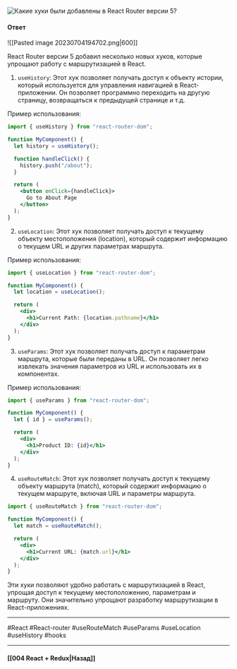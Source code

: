 ![Какие хуки были добавлены в React Router версии 5?](https://youtu.be/GZUy2i6QN7o?t=765)

#### Ответ

![[Pasted image 20230704194702.png|600]]

React Router версии 5 добавил несколько новых хуков, которые упрощают работу с маршрутизацией в React.

1. `useHistory`: Этот хук позволяет получать доступ к объекту истории, который используется для управления навигацией в React-приложении. Он позволяет программно переходить на другую страницу, возвращаться к предыдущей странице и т.д.

Пример использования:

```jsx
import { useHistory } from "react-router-dom";

function MyComponent() {
  let history = useHistory();

  function handleClick() {
    history.push("/about");
  }

  return (
    <button onClick={handleClick}>
      Go to About Page
    </button>
  );
}
```

2. `useLocation`: Этот хук позволяет получать доступ к текущему объекту местоположения (location), который содержит информацию о текущем URL и других параметрах маршрута.

Пример использования:

```jsx
import { useLocation } from "react-router-dom";

function MyComponent() {
  let location = useLocation();

  return (
    <div>
      <h1>Current Path: {location.pathname}</h1>
    </div>
  );
}
```

3. `useParams`: Этот хук позволяет получать доступ к параметрам маршрута, которые были переданы в URL. Он позволяет легко извлекать значения параметров из URL и использовать их в компонентах.

Пример использования:

```jsx
import { useParams } from "react-router-dom";

function MyComponent() {
  let { id } = useParams();

  return (
    <div>
      <h1>Product ID: {id}</h1>
    </div>
  );
}
```

4. `useRouteMatch`: Этот хук позволяет получать доступ к текущему объекту маршрута (match), который содержит информацию о текущем маршруте, включая URL и параметры маршрута.

```jsx
import { useRouteMatch } from "react-router-dom";

function MyComponent() {
  let match = useRouteMatch();

  return (
    <div>
      <h1>Current URL: {match.url}</h1>
    </div>
  );
}
```

Эти хуки позволяют удобно работать с маршрутизацией в React, упрощая доступ к текущему местоположению, параметрам и маршруту. Они значительно упрощают разработку маршрутизации в React-приложениях.

____
#React #React-router #useRouteMatch #useParams #useLocation #useHistory #hooks

____

#### [[004 React + Redux|Назад]]